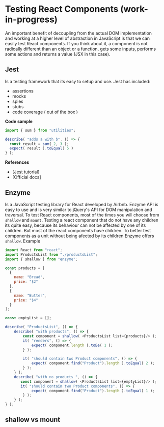 # Testing React Components (work-in-progress)
An important benefit of decoupling from the actual DOM implementation and working at a higher level of abstraction in JavaScript is that we can easily test React components. If you think about it, a component is not radically different than an object or a function, gets some inputs, performs some actions and returns a value (JSX in this case). 

## Jest
Is a testing framework that its easy to setup and use.
Jest has included:
* assertions
* mocks
* spies
* stubs
* code coverage ( out of the box )

**Code sample**
```javascript
import { sum } from "utilities";

describe( "adds a with b", () => {
  const result = sum( 2, 3 );
  expect( result ).toEqual( 5 )
} );
```

**References**
* [Jest tutorial]
* [Official docs]

## Enzyme
Is a JavaScript testing library for React developed by Airbnb. Enzyme API is easy to use and is very similar to jQuery's API for DOM manipulation and traversal.
To test React components, most of the times you will choose from `shallow` and `mount`.
Testing a react component that do not have any children its quite easy, because its behaviour can not be affected by one of its children. But most of the react components have children. To better test components as a unit without being afected by its children Enzyme offers `shallow`.
Example
```javascript
import React from "react";
import ProductsList from "./productsList";
import { shallow } from "enzyme";

const products = [
  {
    name: "Bread",
    price: "$2"
  },
  {
    name: "Butter",
    price: "$4"
  }
];

const emptyList = [];

describe( "ProductsList", () => {
    describe( "with products", () => {
        const component = shallow( <ProductsList list={products}/> );
        it( "renders", () => {
            expect( component.length ).toBe( 1 );
        } );

        it( "should contain two Product components", () => {
            expect( component.find("Product").length ).toEqual( 2 );
        } );
    } );
    describe( "with no products ", () => {
       const component = shallow( <ProductsList list={emptyList}/> );
       it( "should contain two Product components", () => {
            expect( component.find("Product").length ).toEqual( 1 );
        } );
    } );
} );
```

## shallow vs mount
